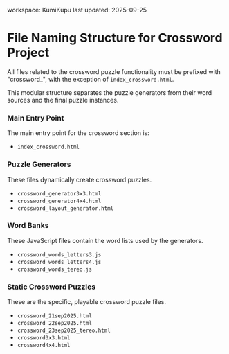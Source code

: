 workspace: KumiKupu
last updated: 2025-09-25

# File Naming Structure for Crossword Project

All files related to the crossword puzzle functionality must be prefixed with "crossword_", with the exception of `index_crossword.html`.

This modular structure separates the puzzle generators from their word sources and the final puzzle instances.

### Main Entry Point

The main entry point for the crossword section is:
- `index_crossword.html`

### Puzzle Generators

These files dynamically create crossword puzzles.
- `crossword_generator3x3.html`
- `crossword_generator4x4.html`
- `crossword_layout_generator.html`

### Word Banks

These JavaScript files contain the word lists used by the generators.
- `crossword_words_letters3.js`
- `crossword_words_letters4.js`
- `crossword_words_tereo.js`

### Static Crossword Puzzles

These are the specific, playable crossword puzzle files.
- `crossword_21sep2025.html`
- `crossword_22sep2025.html`
- `crossword_23sep2025_tereo.html`
- `crossword3x3.html`
- `crossword4x4.html`
